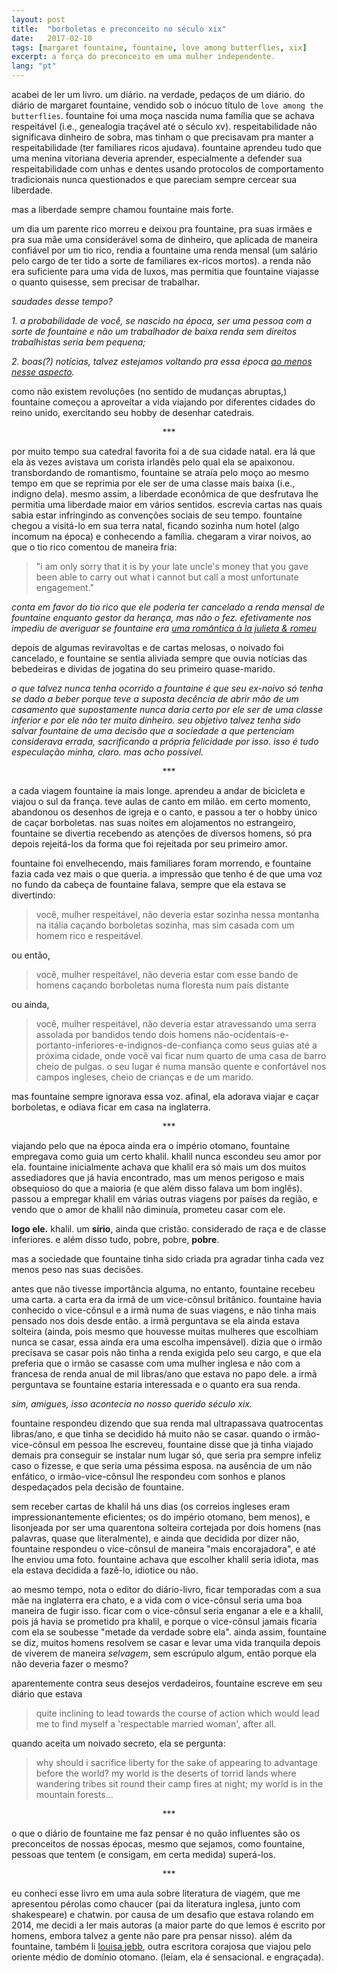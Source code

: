 ```yaml
---
layout: post
title:  "borboletas e preconceito no século xix"
date:   2017-02-10
tags: [margaret fountaine, fountaine, love among butterflies, xix]
excerpt: a força do preconceito em uma mulher independente.
lang: "pt"
---
```


acabei de ler um livro. um diário. na verdade, pedaços de um diário. do diário de margaret fountaine, vendido sob o inócuo título de `love among the butterflies`. fountaine foi uma moça nascida numa família que se achava respeitável (i.e., genealogia traçável até o século xv). respeitabilidade não significava dinheiro de sobra, mas tinham o que precisavam pra manter a respeitabilidade (ter familiares ricos ajudava). fountaine aprendeu tudo que uma menina vitoriana deveria aprender, especialmente a defender sua respeitabilidade com unhas e dentes usando protocolos de comportamento tradicionais nunca questionados e que pareciam sempre cercear sua liberdade.

mas a liberdade sempre chamou fountaine mais forte.

um dia um parente rico morreu e deixou pra fountaine, pra suas irmães e pra sua mãe uma considerável soma de dinheiro, que aplicada de maneira confiável por um tio rico, rendia a fountaine uma renda mensal (um salário pelo cargo de ter tido a sorte de familiares ex-ricos mortos). a renda não era suficiente para uma vida de luxos, mas permitia que fountaine viajasse o quanto quisesse, sem precisar de trabalhar.

_saudades desse tempo?_

_1. a probabilidade de você, se nascido na época, ser uma pessoa com a sorte de fountaine e não um trabalhador de baixa renda sem direitos trabalhistas seria bem pequena;_

_2. boas(?) notícias, talvez estejamos voltando pra essa época [ao menos nesse aspecto](http://www.economist.com/blogs/buttonwood/2014/03/demography-and-inequality)._

como não existem revoluções (no sentido de mudanças abruptas,) fountaine começou a aproveitar a vida viajando por diferentes cidades do reino unido, exercitando seu hobby de desenhar catedrais.

<center>***</center>

por muito tempo sua catedral favorita foi a de sua cidade natal. era lá que ela às vezes avistava um corista irlandês pelo qual ela se apaixonou. transbordando de romantismo, fountaine se atraía pelo moço ao mesmo tempo em que se reprimia por ele ser de uma classe mais baixa (i.e., indigno dela). mesmo assim, a liberdade econômica de que desfrutava lhe permitia uma liberdade maior em vários sentidos. escrevia cartas nas quais sabia estar infringindo as convenções sociais de seu tempo. fountaine chegou a visitá-lo em sua terra natal, ficando sozinha num hotel (algo incomum na época) e conhecendo a família. chegaram a virar noivos, ao que o tio rico comentou de maneira fria:

> "i am only sorry that it is by your late uncle's money that you gave been able to carry out what i cannot but call a most unfortunate engagement." 

_conta em favor do tio rico que ele poderia ter cancelado a renda mensal de fountaine enquanto gestor da herança, mas não o fez. efetivamente nos impediu de averiguar se fountaine era [uma romântica à la julieta & romeu](https://odanoburu.github.io/2014/09/10/julieta-&-romeu&-58;-uma-hist%C3%B3ria-utilitarista.html)_

depois de algumas reviravoltas e de cartas melosas, o noivado foi cancelado, e fountaine se sentia aliviada sempre que ouvia notícias das bebedeiras e dívidas de jogatina do seu primeiro quase-marido.

_o que talvez nunca tenha ocorrido a fountaine é que seu ex-noivo só tenha se dado a beber porque teve a suposta decência de abrir mão de um casamento que supostamente nunca daria certo por ele ser de uma classe inferior e por ele não ter muito dinheiro. seu objetivo talvez tenha sido salvar fountaine de uma decisão que a sociedade a que pertenciam considerava errada, sacrificando a própria felicidade por isso. isso é tudo especulação minha, claro. mas acho possível._

<center>***</center>

a cada viagem fountaine ía mais longe. aprendeu a andar de bicicleta e viajou o sul da frança. teve aulas de canto em milão. em certo momento, abandonou os desenhos de igreja e o canto, e passou a ter o hobby único de caçar borboletas. nas suas noites em alojamentos no estrangeiro, fountaine se divertia recebendo as atenções de diversos homens, só pra depois rejeitá-los da forma que foi rejeitada por seu primeiro amor.

fountaine foi envelhecendo, mais familiares foram morrendo, e fountaine fazia cada vez mais o que queria. a impressão que tenho é de que uma voz no fundo da cabeça de fountaine falava, sempre que ela estava se divertindo: 

> você, mulher respeitável, não deveria estar sozinha nessa montanha na itália caçando borboletas sozinha, mas sim casada com um homem rico e respeitável.

ou então, 

> você, mulher respeitável, não deveria estar com esse bando de homens caçando borboletas numa floresta num país distante

ou ainda, 

> você, mulher respeitável, não deveria estar atravessando uma serra assolada por bandidos tendo dois homens não-ocidentais-e-portanto-inferiores-e-indignos-de-confiança como seus guias até a próxima cidade, onde você vai ficar num quarto de uma casa de barro cheio de pulgas. o seu lugar é numa mansão quente e confortável nos campos ingleses, cheio de crianças e de um marido.

mas fountaine sempre ignorava essa voz. afinal, ela adorava viajar e caçar borboletas, e odiava ficar em casa na inglaterra.

<center>***</center>

viajando pelo que na época ainda era o império otomano, fountaine empregava como guia um certo khalil. khalil nunca escondeu seu amor por ela. fountaine inicialmente achava que khalil era só mais um dos muitos assediadores que já havia encontrado, mas um menos perigoso e mais obsequioso do que a maioria (e que além disso falava um bom inglês). passou a empregar khalil em várias outras viagens por países da região, e vendo que o amor de khalil não diminuía, prometeu casar com ele.

__logo ele.__ khalil. um __sírio__, ainda que cristão. considerado de raça e de classe inferiores. e além disso tudo, pobre, pobre, __pobre__.

mas a sociedade que fountaine tinha sido criada pra agradar tinha cada vez menos peso nas suas decisões.

antes que não tivesse importância alguma, no entanto, fountaine recebeu uma carta. a carta era da irmã de um vice-cônsul britânico. fountaine havia conhecido o vice-cônsul e a irmã numa de suas viagens, e não tinha mais pensado nos dois desde então. a irmã perguntava se ela ainda estava solteira (ainda, pois mesmo que houvesse muitas mulheres que escolhiam nunca se casar, essa ainda era uma escolha impensável). dizia que o irmão precisava se casar pois não tinha a renda exigida pelo seu cargo, e que ela preferia que o irmão se casasse com uma mulher inglesa e não com a francesa de renda anual de mil libras/ano que estava no papo dele. a irmã perguntava se fountaine estaria interessada e o quanto era sua renda.

_sim, amigues, isso acontecia no nosso querido século xix._

fountaine respondeu dizendo que sua renda mal ultrapassava quatrocentas libras/ano, e que tinha se decidido há muito não se casar. quando o irmão-vice-cônsul em pessoa lhe escreveu, fountaine disse que já tinha viajado demais pra conseguir se instalar num lugar só, que seria pra sempre infeliz caso o fizesse, e que seria uma péssima esposa. na ausência de um não enfático, o irmão-vice-cônsul lhe respondeu com sonhos e planos despedaçados pela decisão de fountaine. 

sem receber cartas de khalil há uns dias (os correios ingleses eram impressionantemente eficientes; os do império otomano, bem menos), e lisonjeada por ser uma quarentona solteira cortejada por dois homens (nas palavras, quase que literalmente), e ainda que decidida por dizer não, fountaine respondeu o vice-cônsul de maneira "mais encorajadora", e até lhe enviou uma foto. fountaine achava que escolher khalil seria idiota, mas ela estava decidida a fazê-lo, idiotice ou não. 

ao mesmo tempo, nota o editor do diário-livro, ficar temporadas com a sua mãe na inglaterra era chato, e a vida com o vice-cônsul seria uma boa maneira de fugir isso. ficar com o vice-cônsul seria enganar a ele e a khalil, pois já havia se prometido pra khalil, e porque o vice-cônsul jamais ficaria com ela se soubesse "metade da verdade sobre ela". ainda assim, fountaine se diz, muitos homens resolvem se casar e levar uma vida tranquila depois de viverem de maneira _selvagem_, sem escrúpulo algum, então porque ela não deveria fazer o mesmo?

aparentemente contra seus desejos verdadeiros, fountaine escreve em seu diário que estava

> quite inclining to lead towards the course of action which would lead me to find myself a 'respectable married woman', after all.

quando aceita um noivado secreto, ela se pergunta: 

> why should i sacrifice liberty for the sake of appearing to advantage before the world? my world is the deserts of torrid lands where wandering tribes sit round their camp fires at night; my world is in the mountain forests...

<center>***</center>

o que o diário de fountaine me faz pensar é no quão influentes são os preconceitos de nossas épocas, mesmo que sejamos, como fountaine, pessoas que tentem (e consigam, em certa medida) superá-los.

<center>***</center>

eu conheci esse livro em uma aula sobre literatura de viagem, que me apresentou pérolas como chaucer (pai da literatura inglesa, junto com shakespeare) e chatwin. por causa de um desafio que estava rolando em 2014, me decidi a ler mais autoras (a maior parte do que lemos é escrito por homens, embora talvez a gente não pare pra pensar nisso). além da fountaine, também li [louisa jebb](https://archive.org/details/bydesertwaystoba00wilkrich), outra escritora corajosa que viajou pelo oriente médio de domínio otomano. (leiam, ela é sensacional. e engraçada).